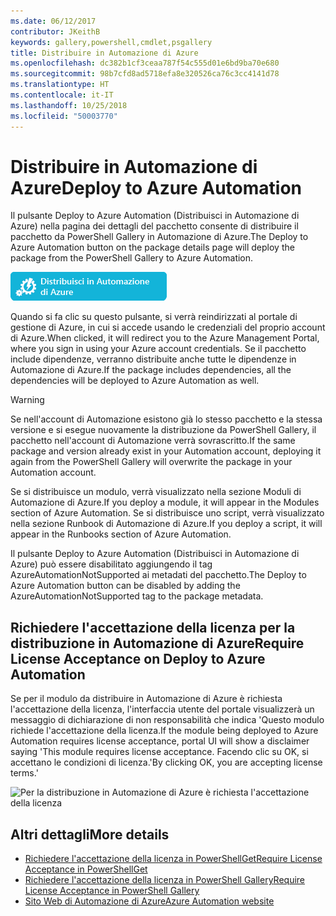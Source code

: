 ```yaml
---
ms.date: 06/12/2017
contributor: JKeithB
keywords: gallery,powershell,cmdlet,psgallery
title: Distribuire in Automazione di Azure
ms.openlocfilehash: dc382b1cf3ceaa787f54c555d01e6bd9ba70e680
ms.sourcegitcommit: 98b7cfd8ad5718efa8e320526ca76c3cc4141d78
ms.translationtype: HT
ms.contentlocale: it-IT
ms.lasthandoff: 10/25/2018
ms.locfileid: "50003770"
---
```

# <a name="deploy-to-azure-automation"></a><span data-ttu-id="93dd2-103">Distribuire in Automazione di Azure</span><span class="sxs-lookup"><span data-stu-id="93dd2-103">Deploy to Azure Automation</span></span>

<span data-ttu-id="93dd2-104">Il pulsante Deploy to Azure Automation (Distribuisci in Automazione di Azure) nella pagina dei dettagli del pacchetto consente di distribuire il pacchetto da PowerShell Gallery in Automazione di Azure.</span><span class="sxs-lookup"><span data-stu-id="93dd2-104">The Deploy to Azure Automation button on the package details page will deploy the package from the PowerShell Gallery to Azure Automation.</span></span>

![Pulsante Deploy to Azure Automation (Distribuisci in Automazione di Azure)](../../Images/DeployToAzureAutomationButton.png)

<span data-ttu-id="93dd2-106">Quando si fa clic su questo pulsante, si verrà reindirizzati al portale di gestione di Azure, in cui si accede usando le credenziali del proprio account di Azure.</span><span class="sxs-lookup"><span data-stu-id="93dd2-106">When clicked, it will redirect you to the Azure Management Portal, where you sign in using your Azure account credentials.</span></span>
<span data-ttu-id="93dd2-107">Se il pacchetto include dipendenze, verranno distribuite anche tutte le dipendenze in Automazione di Azure.</span><span class="sxs-lookup"><span data-stu-id="93dd2-107">If the package includes dependencies, all the dependencies will be deployed to Azure Automation as well.</span></span>

> [!WARNING]
> <span data-ttu-id="93dd2-108">Se nell'account di Automazione esistono già lo stesso pacchetto e la stessa versione e si esegue nuovamente la distribuzione da PowerShell Gallery, il pacchetto nell'account di Automazione verrà sovrascritto.</span><span class="sxs-lookup"><span data-stu-id="93dd2-108">If the same package and version already exist in your Automation account, deploying it again from the PowerShell Gallery will overwrite the package in your Automation account.</span></span>

<span data-ttu-id="93dd2-109">Se si distribuisce un modulo, verrà visualizzato nella sezione Moduli di Automazione di Azure.</span><span class="sxs-lookup"><span data-stu-id="93dd2-109">If you deploy a module, it will appear in the Modules section of Azure Automation.</span></span>  <span data-ttu-id="93dd2-110">Se si distribuisce uno script, verrà visualizzato nella sezione Runbook di Automazione di Azure.</span><span class="sxs-lookup"><span data-stu-id="93dd2-110">If you deploy a script, it will appear in the Runbooks section of Azure Automation.</span></span>

<span data-ttu-id="93dd2-111">Il pulsante Deploy to Azure Automation (Distribuisci in Automazione di Azure) può essere disabilitato aggiungendo il tag AzureAutomationNotSupported ai metadati del pacchetto.</span><span class="sxs-lookup"><span data-stu-id="93dd2-111">The Deploy to Azure Automation button can be disabled by adding the AzureAutomationNotSupported tag to the package metadata.</span></span>

## <a name="require-license-acceptance-on-deploy-to-azure-automation"></a><span data-ttu-id="93dd2-112">Richiedere l'accettazione della licenza per la distribuzione in Automazione di Azure</span><span class="sxs-lookup"><span data-stu-id="93dd2-112">Require License Acceptance on Deploy to Azure Automation</span></span>

<span data-ttu-id="93dd2-113">Se per il modulo da distribuire in Automazione di Azure è richiesta l'accettazione della licenza, l'interfaccia utente del portale visualizzerà un messaggio di dichiarazione di non responsabilità che indica 'Questo modulo richiede l'accettazione della licenza.</span><span class="sxs-lookup"><span data-stu-id="93dd2-113">If the module being deployed to Azure Automation requires license acceptance, portal UI will show a disclaimer saying 'This module requires license acceptance.</span></span> <span data-ttu-id="93dd2-114">Facendo clic su OK, si accettano le condizioni di licenza.'</span><span class="sxs-lookup"><span data-stu-id="93dd2-114">By clicking OK, you are accepting license terms.'</span></span>

![Per la distribuzione in Automazione di Azure è richiesta l'accettazione della licenza](../../Images/DeployToAzureAutomationRequireLicenseAcceptanceDisclaimer.png)

## <a name="more-details"></a><span data-ttu-id="93dd2-116">Altri dettagli</span><span class="sxs-lookup"><span data-stu-id="93dd2-116">More details</span></span>

- [<span data-ttu-id="93dd2-117">Richiedere l'accettazione della licenza in PowerShellGet</span><span class="sxs-lookup"><span data-stu-id="93dd2-117">Require License Acceptance in PowerShellGet</span></span>](../../concepts/module-license-acceptance.md)
- [<span data-ttu-id="93dd2-118">Richiedere l'accettazione della licenza in PowerShell Gallery</span><span class="sxs-lookup"><span data-stu-id="93dd2-118">Require License Acceptance in PowerShell Gallery</span></span>](packages-that-require-license-acceptance.md)
- [<span data-ttu-id="93dd2-119">Sito Web di Automazione di Azure</span><span class="sxs-lookup"><span data-stu-id="93dd2-119">Azure Automation website</span></span>](http://azure.microsoft.com/services/automation/)
